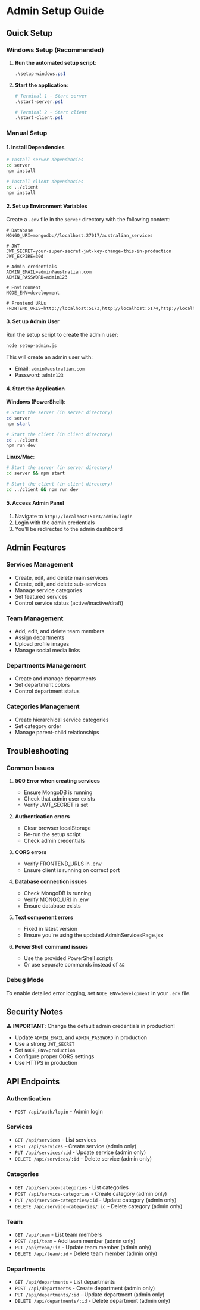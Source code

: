 # Admin Setup Guide

## Quick Setup

### Windows Setup (Recommended)

1. **Run the automated setup script**:
   ```powershell
   .\setup-windows.ps1
   ```

2. **Start the application**:
   ```powershell
   # Terminal 1 - Start server
   .\start-server.ps1
   
   # Terminal 2 - Start client
   .\start-client.ps1
   ```

### Manual Setup

#### 1. Install Dependencies

```bash
# Install server dependencies
cd server
npm install

# Install client dependencies
cd ../client
npm install
```

#### 2. Set up Environment Variables

Create a `.env` file in the `server` directory with the following content:

```env
# Database
MONGO_URI=mongodb://localhost:27017/australian_services

# JWT
JWT_SECRET=your-super-secret-jwt-key-change-this-in-production
JWT_EXPIRE=30d

# Admin credentials
ADMIN_EMAIL=admin@australian.com
ADMIN_PASSWORD=admin123

# Environment
NODE_ENV=development

# Frontend URLs
FRONTEND_URLS=http://localhost:5173,http://localhost:5174,http://localhost:5175
```

#### 3. Set up Admin User

Run the setup script to create the admin user:

```bash
node setup-admin.js
```

This will create an admin user with:
- Email: `admin@australian.com`
- Password: `admin123`

#### 4. Start the Application

**Windows (PowerShell)**:
```powershell
# Start the server (in server directory)
cd server
npm start

# Start the client (in client directory)
cd ../client
npm run dev
```

**Linux/Mac**:
```bash
# Start the server (in server directory)
cd server && npm start

# Start the client (in client directory)
cd ../client && npm run dev
```

#### 5. Access Admin Panel

1. Navigate to `http://localhost:5173/admin/login`
2. Login with the admin credentials
3. You'll be redirected to the admin dashboard

## Admin Features

### Services Management
- Create, edit, and delete main services
- Create, edit, and delete sub-services
- Manage service categories
- Set featured services
- Control service status (active/inactive/draft)

### Team Management
- Add, edit, and delete team members
- Assign departments
- Upload profile images
- Manage social media links

### Departments Management
- Create and manage departments
- Set department colors
- Control department status

### Categories Management
- Create hierarchical service categories
- Set category order
- Manage parent-child relationships

## Troubleshooting

### Common Issues

1. **500 Error when creating services**
   - Ensure MongoDB is running
   - Check that admin user exists
   - Verify JWT_SECRET is set

2. **Authentication errors**
   - Clear browser localStorage
   - Re-run the setup script
   - Check admin credentials

3. **CORS errors**
   - Verify FRONTEND_URLS in .env
   - Ensure client is running on correct port

4. **Database connection issues**
   - Check MongoDB is running
   - Verify MONGO_URI in .env
   - Ensure database exists

5. **Text component errors**
   - Fixed in latest version
   - Ensure you're using the updated AdminServicesPage.jsx

6. **PowerShell command issues**
   - Use the provided PowerShell scripts
   - Or use separate commands instead of `&&`

### Debug Mode

To enable detailed error logging, set `NODE_ENV=development` in your `.env` file.

## Security Notes

⚠️ **IMPORTANT**: Change the default admin credentials in production!

- Update `ADMIN_EMAIL` and `ADMIN_PASSWORD` in production
- Use a strong `JWT_SECRET`
- Set `NODE_ENV=production`
- Configure proper CORS settings
- Use HTTPS in production

## API Endpoints

### Authentication
- `POST /api/auth/login` - Admin login

### Services
- `GET /api/services` - List services
- `POST /api/services` - Create service (admin only)
- `PUT /api/services/:id` - Update service (admin only)
- `DELETE /api/services/:id` - Delete service (admin only)

### Categories
- `GET /api/service-categories` - List categories
- `POST /api/service-categories` - Create category (admin only)
- `PUT /api/service-categories/:id` - Update category (admin only)
- `DELETE /api/service-categories/:id` - Delete category (admin only)

### Team
- `GET /api/team` - List team members
- `POST /api/team` - Add team member (admin only)
- `PUT /api/team/:id` - Update team member (admin only)
- `DELETE /api/team/:id` - Delete team member (admin only)

### Departments
- `GET /api/departments` - List departments
- `POST /api/departments` - Create department (admin only)
- `PUT /api/departments/:id` - Update department (admin only)
- `DELETE /api/departments/:id` - Delete department (admin only) 